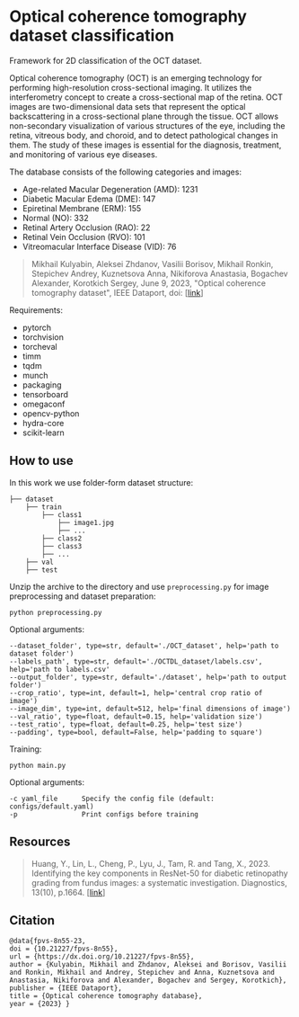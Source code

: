 # Optical coherence tomography dataset classification

Framework for 2D classification of the OCT dataset.

Optical coherence tomography (OCT) is an emerging technology for performing high-resolution cross-sectional imaging. 
It utilizes the interferometry concept to create a cross-sectional map of the retina. 
OCT images are two-dimensional data sets that represent the optical backscattering in a cross-sectional plane 
through the tissue. 
OCT allows non-secondary visualization of various structures of the eye, including the retina, vitreous body,
and choroid, and to detect pathological changes in them. 
The study of these images is essential for the diagnosis, treatment, and monitoring of various eye diseases.

The database consists of the following categories and images:

- Age-related Macular Degeneration (AMD): 1231
- Diabetic Macular Edema (DME): 147
- Epiretinal Membrane (ERM): 155
- Normal (NO): 332
- Retinal Artery Occlusion (RAO): 22
- Retinal Vein Occlusion (RVO): 101
- Vitreomacular Interface Disease (VID): 76

> Mikhail Kulyabin, Aleksei Zhdanov, Vasilii Borisov, Mikhail Ronkin, Stepichev Andrey, Kuznetsova Anna, Nikiforova Anastasia, Bogachev Alexander, Korotkich Sergey, June 9, 2023, "Optical coherence tomography dataset", 
> IEEE Dataport, doi: [[link](https://dx.doi.org/10.21227/fpvs-8n55)]

Requirements:
- pytorch
- torchvision
- torcheval
- timm
- tqdm
- munch
- packaging
- tensorboard
- omegaconf
- opencv-python
- hydra-core
- scikit-learn



## How to use
In this work we use folder-form dataset structure:
```
├── dataset
    ├── train
        ├── class1
            ├── image1.jpg
            ├── ...
        ├── class2
        ├── class3
        ├── ...
    ├── val
    ├── test
```
Unzip the archive to the directory and use `preprocessing.py` for image preprocessing and dataset preparation:
```
python preprocessing.py
```
Optional arguments:
```
--dataset_folder', type=str, default='./OCT_dataset', help='path to dataset folder')
--labels_path', type=str, default='./OCTDL_dataset/labels.csv', help='path to labels.csv'
--output_folder', type=str, default='./dataset', help='path to output folder')
--crop_ratio', type=int, default=1, help='central crop ratio of image')
--image_dim', type=int, default=512, help='final dimensions of image')
--val_ratio', type=float, default=0.15, help='validation size')
--test_ratio', type=float, default=0.25, help='test size')
--padding', type=bool, default=False, help='padding to square')
```

Training:

```shell
python main.py
```

Optional arguments:
```
-c yaml_file      Specify the config file (default: configs/default.yaml)
-p                Print configs before training
```



## Resources

> Huang, Y., Lin, L., Cheng, P., Lyu, J., Tam, R. and Tang, X., 2023. Identifying the key components in ResNet-50 for diabetic retinopathy grading from fundus images: a systematic investigation. Diagnostics, 13(10), p.1664. [[link](https://www.mdpi.com/2075-4418/13/10/1664)]


## Citation
```
@data{fpvs-8n55-23,
doi = {10.21227/fpvs-8n55},
url = {https://dx.doi.org/10.21227/fpvs-8n55},
author = {Kulyabin, Mikhail and Zhdanov, Aleksei and Borisov, Vasilii and Ronkin, Mikhail and Andrey, Stepichev and Anna, Kuznetsova and Anastasia, Nikiforova and Alexander, Bogachev and Sergey, Korotkich},
publisher = {IEEE Dataport},
title = {Optical coherence tomography database},
year = {2023} }
```
